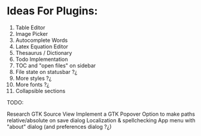 Ideas For Plugins:
==================

1. Table Editor
2. Image Picker
3. Autocomplete Words
4. Latex Equation Editor
5. Thesaurus / Dictionary
6. Todo Implementation
7. TOC and "open files" on sidebar
8. File state on statusbar ?¿
9. More styles ?¿
10. More fonts ?¿
11. Collapsible sections

TODO:

Research GTK Source View
Implement a GTK Popover
Option to make paths relative/absolute on save dialog
Localization & spellchecking
App menu with "about" dialog (and preferences dialog ?¿)



